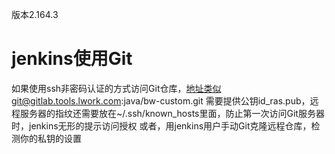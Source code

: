 版本2.164.3

# **jenkins使用Git**
如果使用ssh非密码认证的方式访问Git仓库，地址类似git@gitlab.tools.lwork.com:java/bw-custom.git 需要提供公钥id_ras.pub，远程服务器的指纹还需要放在~/.ssh/known_hosts里面，防止第一次访问Git服务器时，jenkins无形的提示访问授权
或者，用jenkins用户手动Git克隆远程仓库，检测你的私钥的设置